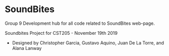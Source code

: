 # SoundBites
Group 9 Development hub for all code related to SoundBites web-page.

Soundbites Project for CST205 - November 19th 2019
  - Designed by Christopher Garcia, Gustavo Aquino, Juan De La Torre, and Alana Lanway
